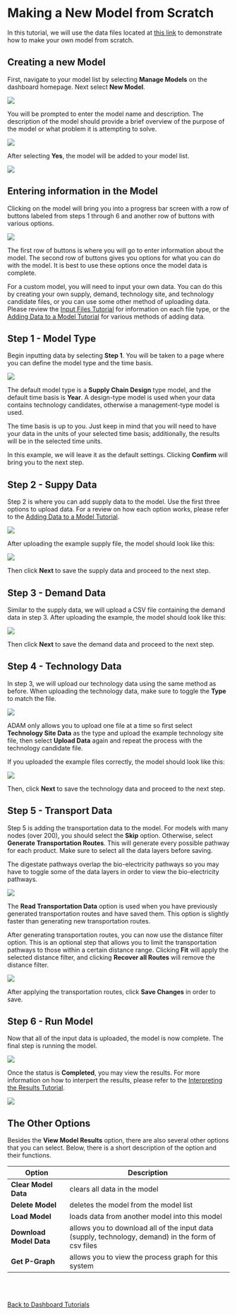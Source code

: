 <h1>Making a New Model from Scratch</h1>

<p>
    In this tutorial, we will use the data files located at 
<a href="https://github.com/ADAM-Development/ADAM_Documentation/tree/main/Downloadable_content/example_custom_model">this link</a> to demonstrate how to make your own model from scratch. 
</p>

<h2>Creating a new Model</h2>

First, navigate to your model list by selecting **Manage Models** on the dashboard homepage. Next select **New Model**. 

<img src="Pictures\Dashboard_tutorials\new_model\model_list.png">

<p>
    You will be prompted to enter the model name and description. The description of the model should provide a brief overview of the purpose of the model or what problem it is attempting to solve. 
</p>

<img src="Pictures\Dashboard_tutorials\new_model\enter_info.png">

After selecting **Yes**, the model will be added to your model list.

<img src="Pictures\Dashboard_tutorials\new_model\new_model.png">

<h2>Entering information in the Model</h2>

<p>
    Clicking on the model will bring you into a progress bar screen with a row of buttons labeled from steps 1 through 6 and another row of buttons with various options. 
</p>

<img src="Pictures\Dashboard_tutorials\new_model\progress_bar.png">

<p>
    The first row of buttons is where you will go to enter information about the model. The second row of buttons gives you options for what you can do with the model. It is best to use these options once the model data is complete. 
</p>

<p>
    For a custom model, you will need to input your own data. You can do this by creating your own supply, demand, technology site, and technology candidate files, or you can use some other method of uploading data. Please review the 
<a href="input_files.html">Input Files Tutorial</a> for information on each file type, or the <a href="dashboard_input_data.html">Adding Data to a Model Tutorial</a> for various methods of adding data. 
</p>

<h2>Step 1 - Model Type</h2>

Begin inputting data by selecting **Step 1**. You will be taken to a page where you can define the model type and the time basis. 

<img src="Pictures\Dashboard_tutorials\new_model\step1.png">

The default model type is a **Supply Chain Design** type model, and the default time basis is **Year**. A design-type model is used when your data contains technology candidates, otherwise a management-type model is used.

The time basis is up to you. Just keep in mind that you will need to have your data in the units of your selected time basis; additionally, the results will be in the selected time units.

In this example, we will leave it as the default settings. Clicking **Confirm** will bring you to the next step.

<h2>Step 2 - Suppy Data</h2>

<p>
    Step 2 is where you can add supply data to the model. Use the first three options to upload data. For a review on how each option works, please refer to the 
<a href="/ADAM_Documentation/dashboard_input_data.html">Adding Data to a Model Tutorial</a>.
</p>

<img src="Pictures\Dashboard_tutorials\new_model\step2.png">

<p>
    After uploading the example supply file, the model should look like this: 
</p>

<img src="Pictures\Dashboard_tutorials\new_model\step2_data.png">

Then click **Next** to save the supply data and proceed to the next step. 

<h2>Step 3 - Demand Data</h2>

<p>
    Similar to the supply data, we will upload a CSV file containing the demand data in step 3. After uploading the example, the model should look like this:
</p>

<img src="Pictures\Dashboard_tutorials\new_model\step4.png">

Then click **Next** to save the demand data and proceed to the next step.

<h2>Step 4 - Technology Data</h2>

In step 3, we will upload our technology data using the same method as before. When uploading the technology data, make sure to toggle the **Type** to match the file. 

<img src="Pictures\Dashboard_tutorials\new_model\step3_type.png">

ADAM only allows you to upload one file at a time so first select **Technology Site Data** as the type and upload the example technology site file, then select **Upload Data** again and repeat the process with the technology candidate file.

<p>
    If you uploaded the example files correctly, the model should look like this: 
</p>

<img src="Pictures\Dashboard_tutorials\new_model\step3.png">

Then, click **Next** to save the technology data and proceed to the next step. 


<h2>Step 5 - Transport Data</h2>

Step 5 is adding the transportation data to the model. For models with many nodes (over 200), you should select the **Skip** option. Otherwise, select **Generate Transportation Routes**. This will generate every possible pathway for each product. Make sure to select all the data layers before saving. 

<p>
    The digestate pathways overlap the bio-electricity pathways so you may have to toggle some of the data layers in order to view the bio-electricity pathways. 
</p>

<img src="Pictures\Dashboard_tutorials\new_model\step5.png">

The **Read Transportation Data** option is used when you have previously generated transportation routes and have saved them. This option is slightly faster than generating new transportation routes.

After generating transportation routes, you can now use the distance filter option. This is an optional step that allows you to limit the transportation pathways to those within a certain distance range. Clicking **Fit** will apply the selected distance filter, and clicking **Recover all Routes** will remove the distance filter.

<img src="Pictures\Dashboard_tutorials\new_model\dist_filter.png">

After applying the transportation routes, click **Save Changes** in order to save.

<h2>Step 6 - Run Model</h2> 

<p>
    Now that all of the input data is uploaded, the model is now complete. The final step is running the model. 
</p>

<img src="Pictures\Dashboard_tutorials\new_model\step6.png">

Once the status is **Completed**, you may view the results. For more information on how to interpert the results, please refer to the
<a href="/ADAM_Documentation/dashboard_results.html">Interpreting the Results Tutorial</a>.

<img src="Pictures\Dashboard_tutorials\new_model\completed.png">

<h2>The Other Options</h2>

Besides the **View Model Results** option, there are also several other options that you can select. Below, there is a short description of the option and their functions. 

| Option | Description |
| ------------- | ------------- |
| **Clear Model Data** | clears all data in the model |
| **Delete Model** | deletes the model from the model list | 
| **Load Model** | loads data from another model into this model |
| **Download Model Data** | allows you to download all of the input data (supply, technology, demand) in the form of csv files | 
| **Get P-Graph** | allows you to view the process graph for this system |

<br>
<br>

<a href="/ADAM_Documentation/dashboard.html">Back to Dashboard Tutorials</a>